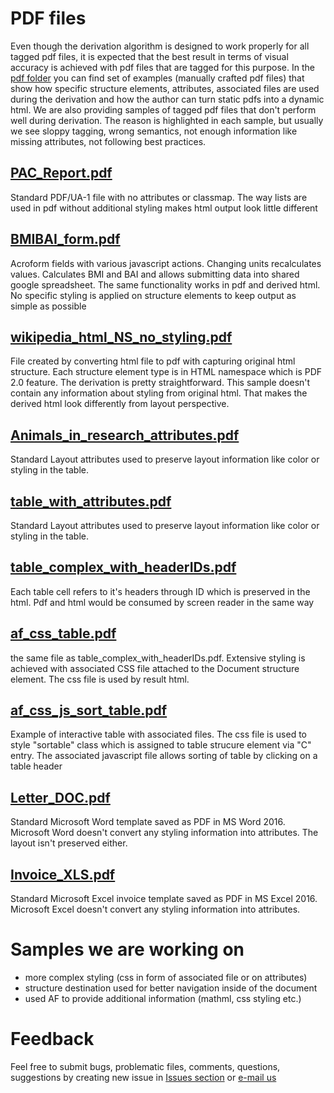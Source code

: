 # PDF files

Even though the derivation algorithm is designed to work properly for all tagged pdf files, it is expected that the best result in terms of visual accuracy is achieved with pdf files that are tagged for this purpose. In the [pdf folder](https://github.com/Normex/PDF-Derivation/blob/master/pdf) you can find set of examples (manually crafted pdf files) that show how specific structure elements, attributes, associated files are used during the derivation and how the author can turn static pdfs into a dynamic html. 
We are also providing samples of tagged pdf files that don't perform well during derivation. The reason is highlighted in each sample, but usually we see sloppy tagging, wrong semantics, not enough information like missing attributes, not following best practices.

## [PAC_Report.pdf](https://github.com/Normex/PDF-Derivation/blob/master/pdf/PAC_Report.pdf)
Standard PDF/UA-1 file with no attributes or classmap. The way lists are used in pdf without additional styling makes html output look little different

## [BMIBAI_form.pdf](https://github.com/Normex/PDF-Derivation/blob/master/pdf/BMIBAI_form.pdf)
Acroform fields with various javascript actions. Changing units recalculates values. Calculates BMI and BAI and allows submitting data into shared google spreadsheet. The same functionality works in pdf and derived html. No specific styling is applied on structure elements to keep output as simple as possible 

## [wikipedia_html_NS_no_styling.pdf](https://github.com/Normex/PDF-Derivation/blob/master/pdf/wikipedia_html_NS_no_styling.pdf)
File created by converting html file to pdf with capturing original html structure. Each structure element type is in HTML namespace which is PDF 2.0 feature. The derivation is pretty straightforward. This sample doesn't contain any information about styling from original html. That makes the derived html look differently from layout perspective. 

## [Animals_in_research_attributes.pdf](https://github.com/Normex/PDF-Derivation/blob/master/pdf/Animals_in_research_attributes.pdf)
Standard Layout attributes used to preserve layout information like color or styling in the table. 

## [table_with_attributes.pdf](https://github.com/Normex/PDF-Derivation/blob/master/pdf/table_with_attributes.pdf)
Standard Layout attributes used to preserve layout information like color or styling in the table. 

## [table_complex_with_headerIDs.pdf](https://github.com/Normex/PDF-Derivation/blob/master/pdf/table_complex_with_headerIDs.pdf)
Each table cell refers to it's headers through ID which is preserved in the html. Pdf and html would be consumed by screen reader in the same way

## [af_css_table.pdf](https://github.com/Normex/PDF-Derivation/blob/master/pdf/af_css_table.pdf)
the same file as table_complex_with_headerIDs.pdf. Extensive styling is achieved with associated CSS file attached to the Document structure element. The css file is used by result html.

## [af_css_js_sort_table.pdf](https://github.com/Normex/PDF-Derivation/blob/master/pdf/af_css_js_sort_table.pdf)
Example of interactive table with associated files. The css file is used to style "sortable" class which is assigned to table strucure element via "C" entry. The associated javascript file allows sorting of table by clicking on a table header

## [Letter_DOC.pdf](https://github.com/Normex/PDF-Derivation/blob/master/pdf/Letter_DOC.pdf)
Standard Microsoft Word template saved as PDF in MS Word 2016. Microsoft Word doesn't convert any styling information into attributes. The layout isn't preserved either.

## [Invoice_XLS.pdf](https://github.com/Normex/PDF-Derivation/blob/master/pdf/Invoice_XLS.pdf)
Standard Microsoft Excel invoice template saved as PDF in MS Excel 2016. Microsoft Excel doesn't convert any styling information into attributes.


# Samples we are working on
- more complex styling (css in form of associated file or on attributes)
- structure destination used for better navigation inside of the document
- used AF to provide additional information (mathml, css styling etc.)

# Feedback
Feel free to submit bugs, problematic files, comments, questions, suggestions by creating new issue in [Issues section](https://github.com/Normex/PDF-Derivation/issues) or [e-mail us](mailto:pdf-derivation@digitaldocuments.org) 

